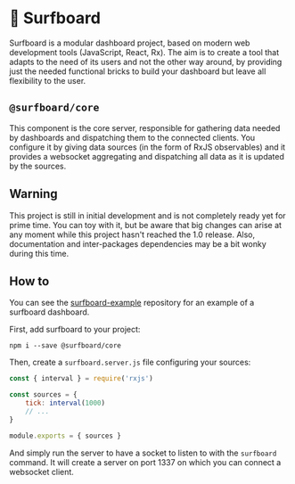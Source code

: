 # 🌊 Surfboard

Surfboard is a modular dashboard project, based on modern web development tools (JavaScript, React,
Rx).
The aim is to create a tool that adapts to the need of its users and not the other way around, by
providing just the needed functional bricks to build your dashboard but leave all flexibility to
the user.

## `@surfboard/core`

This component is the core server, responsible for gathering data needed by dashboards and
dispatching them to the connected clients. You configure it by giving data sources (in the form of
RxJS observables) and it provides a websocket aggregating and dispatching all data as it is updated
by the sources.

## Warning

This project is still in initial development and is not completely ready yet for prime time. You
can toy with it, but be aware that big changes can arise at any moment while this project hasn't
reached the 1.0 release. Also, documentation and inter-packages dependencies may be a bit wonky
during this time.

## How to

You can see the [surfboard-example](https://github.com/adaedra/surfboard-example) repository for
an example of a surfboard dashboard.

First, add surfboard to your project:

```
npm i --save @surfboard/core
```

Then, create a `surfboard.server.js` file configuring your sources:

```js
const { interval } = require('rxjs')

const sources = {
    tick: interval(1000)
    // ...
}

module.exports = { sources }
```

And simply run the server to have a socket to listen to with the `surfboard` command. It will
create a server on port 1337 on which you can connect a websocket client.
